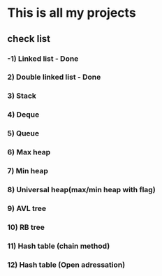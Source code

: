 # This is all my projects

## check list

### -1)  Linked list - Done
### 2)  Double linked list - Done
### 3)  Stack
### 4)  Deque
### 5)  Queue
### 6)  Max heap
### 7)  Min heap
### 8)  Universal heap(max/min heap with flag)
### 9)  AVL tree
### 10) RB tree
### 11) Hash table (chain method)
### 12) Hash table (Open adressation)
